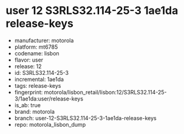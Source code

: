 # user 12 S3RLS32.114-25-3 1ae1da release-keys
- manufacturer: motorola
- platform: mt6785
- codename: lisbon
- flavor: user
- release: 12
- id: S3RLS32.114-25-3
- incremental: 1ae1da
- tags: release-keys
- fingerprint: motorola/lisbon_retail/lisbon:12/S3RLS32.114-25-3/1ae1da:user/release-keys
- is_ab: true
- brand: motorola
- branch: user-12-S3RLS32.114-25-3-1ae1da-release-keys
- repo: motorola_lisbon_dump
